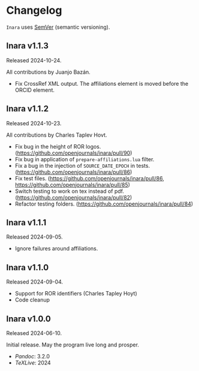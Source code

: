 # Changelog

`Inara` uses [SemVer][] (semantic versioning).

## Inara v1.1.3

Released 2024-10-24.

All contributions by Juanjo Bazán.

- Fix CrossRef XML output. The affiliations element is moved
  before the ORCID element.

## Inara v1.1.2

Released 2024-10-23.

All contributions by Charles Taplev Hovt.

- Fix bug in the height of ROR logos.
  (https://github.com/openjournals/inara/pull/90)
- Fix bug in application of `prepare-affiliations.lua` filter.
- Fix a bug in the injection of `SOURCE_DATE_EPOCH` in tests.
  (https://github.com/openjournals/inara/pull/86)
- Fix test files. (https://github.com/openjournals/inara/pull/86,
  https://github.com/openjournals/inara/pull/85)
- Switch testing to work on tex instead of pdf.
  (https://github.com/openjournals/inara/pull/82)
- Refactor testing folders.
  (https://github.com/openjournals/inara/pull/84)

## Inara v1.1.1

Released 2024-09-05.

- Ignore failures around affiliations.

## Inara v1.1.0

Released 2024-09-04.

- Support for ROR identifiers (Charles Tapley Hoyt)
- Code cleanup

## Inara v1.0.0

Released 2024-06-10.

Initial release. May the program live long and prosper.

- *Pandoc*: 3.2.0
- *TeXLive*: 2024

[SemVer]: https://semver.org
